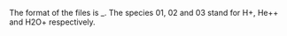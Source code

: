 The format of the files is <The vector field>_<The plane>_<The species>_<Whether the vectors magnitude is color coded or not>. The species 01, 02 and 03 stand for H+, He++ and H2O+ respectively.
